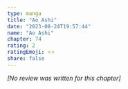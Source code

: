 ```yaml
---
type: manga
title: "Ao Ashi"
date: "2023-08-24T19:57:44"
name: "Ao Ashi"
chapter: 74
rating: 2
ratingEmoji: ⭐️⭐️
share: false
---
```


_[No review was written for this chapter]_
